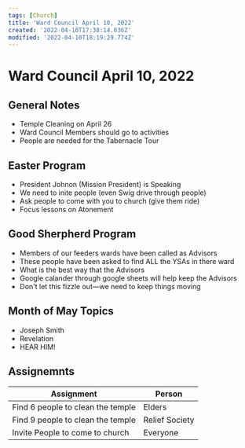 ```yaml
---
tags: [Church]
title: 'Ward Council April 10, 2022'
created: '2022-04-10T17:38:14.036Z'
modified: '2022-04-10T18:19:29.774Z'
---
```


# Ward Council April 10, 2022

## General Notes

* Temple Cleaning on April 26
* Ward Council Members should go to activities
* People are needed for the Tabernacle Tour

## Easter Program

* President Johnon (Mission President) is Speaking
* We need to inite people (even Swig drive through people)
* Ask people to come with you to church (give them ride)
* Focus lessons on Atonement

## Good Sherpherd Program

* Members of our feeders wards have been called as Advisors
* These people have been asked to find ALL the YSAs in there ward
* What is the best way that the Advisors
* Google calander through google sheets will help keep the Advisors
* Don't let this fizzle out—we need to keep things moving

## Month of May Topics

* Joseph Smith
* Revelation
* HEAR HIM!

## Assignemnts

| Assignment | Person |
|-|-|
|Find 6 people to clean the temple| Elders
|Find 9 people to clean the temple| Relief Society
|Invite People to come to church| Everyone

